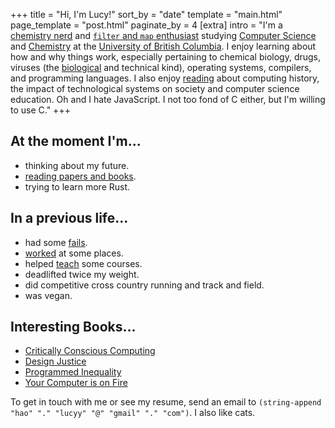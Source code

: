 +++
title = "Hi, I'm Lucy!"
sort_by = "date"
template = "main.html"
page_template = "post.html"
paginate_by = 4
[extra]
intro = "I'm a [chemistry nerd](/blog/courses/lifesci/) and [`filter` and `map` enthusiast](/blog/courses/cpscmath/) studying [Computer Science](https://www.cs.ubc.ca/) and [Chemistry](https://www.chem.ubc.ca/) at the [University of British Columbia](https://www.ubc.ca/). I enjoy learning about how and why things work, especially pertaining to chemical biology, drugs, viruses (the [biological](/blog/lifesci/micb308/) and technical kind), operating systems, compilers, and programming languages. I also enjoy [reading](/blog/papers/compsci) about computing history, the impact of technological systems on society and computer science education. Oh and I hate JavaScript. I not too fond of C either, but I'm willing to use C."
+++

<div class="flex-col">
<div>

## At the moment I'm...
- thinking about my future.
- [reading papers and books](@/blog/papers/_index.md).
- trying to learn more Rust.

</div>

<div>

## In a previous life...
- had some [fails](@/blog/me/fails.md).
- [worked](@/blog/me/experience.md) at some places.
- helped [teach](@/blog/me/experience.md) some courses.
- deadlifted twice my weight.
- did competitive cross country running and track and field.
- was vegan.

</div>
</div>

<div>

## Interesting Books...
- [Critically Conscious Computing](@/blog/papers/compsci/ccc.md)
- [Design Justice](@/blog/papers/compsci/design-justice.md)
- [Programmed Inequality](https://mitpress.mit.edu/books/programmed-inequality)
- [Your Computer is on Fire](@/blog/papers/compsci/computer-on-fire.md)

</div>

To get in touch with me or see my resume, send an email to `(string-append "hao" "." "lucyy" "@" "gmail" "." "com")`. I also like cats.



